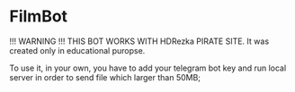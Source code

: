 # FilmBot

 !!! WARNING !!!
THIS BOT WORKS WITH HDRezka PIRATE SITE.
It was created only in educational puropse.

To use it, in your own, you have to add your  telegram bot key and run local server in order to send file which larger than 50MB;


